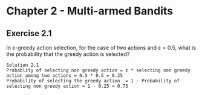 # Chapter 2 - Multi-armed Bandits

## Exercise 2.1  
In ε-greedy action selection, for the case of two actions and ε = 0.5, what is the probability that the greedy action is selected?
```
Solution 2.1  
Probablity of selecting non greedy action = ε * selecting non greedy action among two actions = 0.5 * 0.5 = 0.25  
Probability of selecting the greedy action  = 1 - Probability of selecting non greedy action = 1 - 0.25 = 0.75  
```

